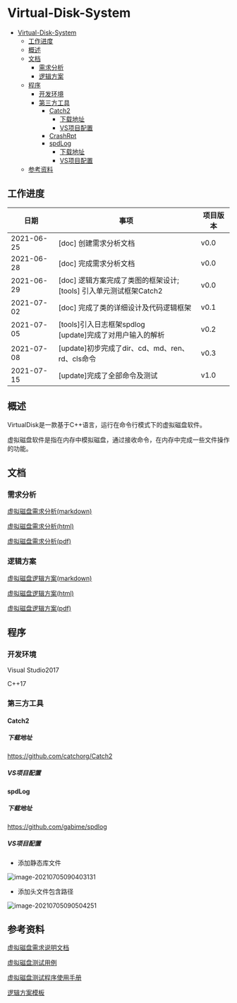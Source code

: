 # Virtual-Disk-System
- [Virtual-Disk-System](#virtual-disk-system)
  - [工作进度](#工作进度)
  - [概述](#概述)
  - [文档](#文档)
    - [需求分析](#需求分析)
    - [逻辑方案](#逻辑方案)
  - [程序](#程序)
    - [开发环境](#开发环境)
    - [第三方工具](#第三方工具)
      - [Catch2](#catch2)
        - [下载地址](#下载地址)
        - [VS项目配置](#vs项目配置)
      - [CrashRpt](#crashrpt)
      - [spdLog](#spdlog)
        - [下载地址](#下载地址-1)
        - [VS项目配置](#vs项目配置-1)
  - [参考资料](#参考资料)
## 工作进度

| 日期       | 事项                                                         | 项目版本 |
| ---------- | ------------------------------------------------------------ | -------- |
| 2021-06-25 | [doc] 创建需求分析文档                                       | v0.0     |
| 2021-06-28 | [doc] 完成需求分析文档                                       | v0.0     |
| 2021-06-29 | [doc] 逻辑方案完成了类图的框架设计;<br />[tools] 引入单元测试框架Catch2 | v0.0     |
| 2021-07-02 | [doc] 完成了类的详细设计及代码逻辑框架                       | v0.1     |
| 2021-07-05 | [tools]引入日志框架spdlog<br />[update]完成了对用户输入的解析 | v0.2     |
| 2021-07-08 | [update]初步完成了dir、cd、md、ren、rd、cls命令              | v0.3     |
| 2021-07-15 | [update]完成了全部命令及测试                                 | v1.0     |

## 概述

VirtualDisk是一款基于C++语言，运行在命令行模式下的虚拟磁盘软件。

虚拟磁盘软件是指在内存中模拟磁盘，通过接收命令，在内存中完成一些文件操作的功能。

## 文档

### 需求分析

[虚拟磁盘需求分析(markdown)](./document/需求分析/markdown/虚拟磁盘需求分析.md)

[虚拟磁盘需求分析(html)](./document/需求分析/html/虚拟磁盘需求分析.html)

[虚拟磁盘需求分析(pdf)](./document/需求分析/pdf/虚拟磁盘需求分析.pdf)

### 逻辑方案

[虚拟磁盘逻辑方案(markdown)](./document/逻辑方案/markdown/虚拟磁盘逻辑方案.md)

[虚拟磁盘逻辑方案(html)](./document/逻辑方案/html/虚拟磁盘逻辑方案.html)

[虚拟磁盘逻辑方案(pdf)](./document/逻辑方案/pdf/虚拟磁盘逻辑方案.pdf)

## 程序

### 开发环境

Visual Studio2017 

C++17

### 第三方工具

#### Catch2

##### 下载地址

https://github.com/catchorg/Catch2

##### VS项目配置

#### spdLog

##### 下载地址

https://github.com/gabime/spdlog

##### VS项目配置

+ 添加静态库文件

![image-20210705090403131](C:\Users\Administrator\AppData\Roaming\Typora\typora-user-images\image-20210705090403131.png)

+ 添加头文件包含路径

![image-20210705090504251](C:\Users\Administrator\AppData\Roaming\Typora\typora-user-images\image-20210705090504251.png)



## 参考资料

[虚拟磁盘需求说明文档](https://wiki.h3d.com.cn/pages/viewpage.action?pageId=328330)

[虚拟磁盘测试用例](https://wiki.h3d.com.cn/pages/viewpage.action?pageId=328169)

[虚拟磁盘测试程序使用手册](https://wiki.h3d.com.cn/pages/viewpage.action?pageId=328117 )

[逻辑方案模板](https://wiki.h3d.com.cn/pages/viewpage.action?pageId=34111506 )

